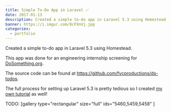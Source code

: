 ```yaml
---
title: Simple To-Do App in Laravel ✅
date: 2017-01-13
description: Created a simple to-do app in Laravel 5.3 using Homestead.
banner: https://i.imgur.com/8cFXnVj.jpg
categories:
  - portfolio
---
```


Created a simple to-do app in Laravel 5.3 using Homestead.

This app was done for an engineering internship screening for [DoSomething.org](https://DoSomething.org).

The source code can be found at <https://github.com/fvcproductions/ds-todos>.

The full process for setting up Laravel 5.3 is pretty tedious so I created [my own tutorial](https://fvcproductions.com/2017/01/13/launch-todo-app-laravel/) as well!

TODO: [gallery type="rectangular" size="full" ids="5460,5459,5458" ]

